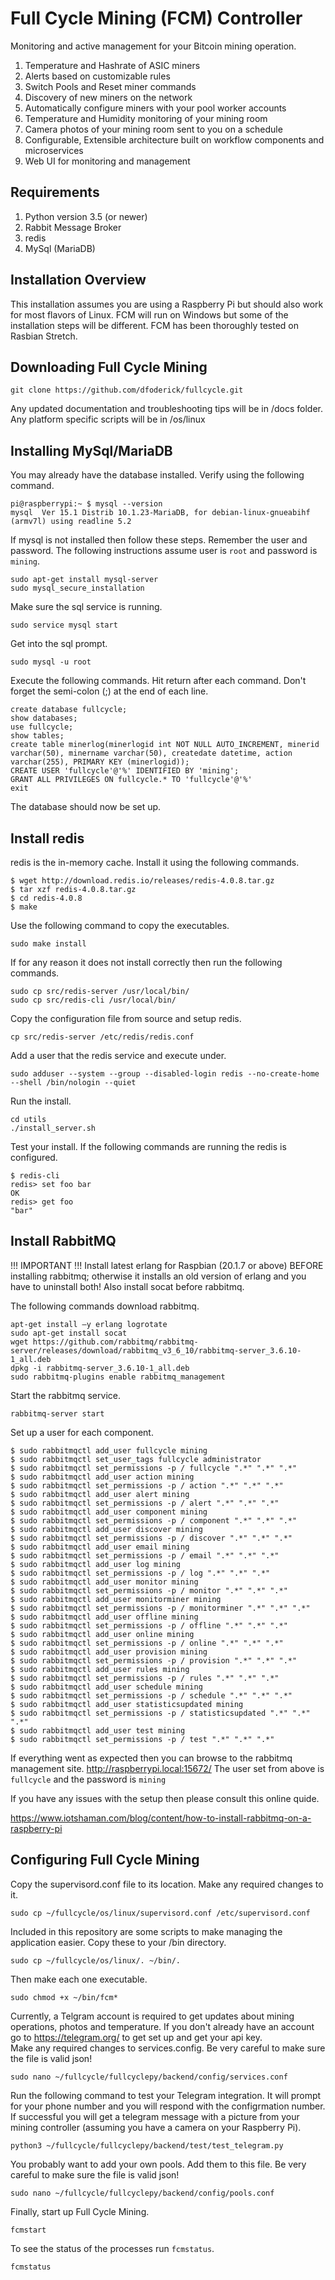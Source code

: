 # Full Cycle Mining (FCM) Controller
Monitoring and active management for your Bitcoin mining operation.
1. Temperature and Hashrate of ASIC miners
2. Alerts based on customizable rules
3. Switch Pools and Reset miner commands
4. Discovery of new miners on the network
5. Automatically configure miners with your pool worker accounts
6. Temperature and Humidity monitoring of your mining room
7. Camera photos of your mining room sent to you on a schedule
8. Configurable, Extensible architecture built on workflow components and microservices
9. Web UI for monitoring and management

## Requirements

1. Python version 3.5 (or newer)
2. Rabbit Message Broker
3. redis
4. MySql (MariaDB)

## Installation Overview

This installation assumes you are using a Raspberry Pi 
but should also work for most flavors of Linux. FCM will
run on Windows but some of the installation steps will be different.
FCM has been thoroughly tested on Rasbian Stretch.

## Downloading Full Cycle Mining

```
git clone https://github.com/dfoderick/fullcycle.git
```
Any updated documentation and troubleshooting tips will be in /docs folder.
Any platform specific scripts will be in /os/linux

## Installing MySql/MariaDB

You may already have the database installed. Verify using the following command.
```
pi@raspberrypi:~ $ mysql --version
mysql  Ver 15.1 Distrib 10.1.23-MariaDB, for debian-linux-gnueabihf (armv7l) using readline 5.2
```
If mysql is not installed then follow these steps. Remember the user and password. 
The following instructions assume user is `root` and password is `mining`. 
```
sudo apt-get install mysql-server
sudo mysql_secure_installation
```
Make sure the sql service is running.
```
sudo service mysql start
```
Get into the sql prompt.
```
sudo mysql -u root 
```
Execute the following commands. Hit return after each command. Don't forget the semi-colon (;) at the end of each line.
```
create database fullcycle;
show databases;
use fullcycle;
show tables;
create table minerlog(minerlogid int NOT NULL AUTO_INCREMENT, minerid varchar(50), minername varchar(50), createdate datetime, action varchar(255), PRIMARY KEY (minerlogid));
CREATE USER 'fullcycle'@'%' IDENTIFIED BY 'mining';
GRANT ALL PRIVILEGES ON fullcycle.* TO 'fullcycle'@'%'
exit
```

The database should now be set up.

## Install redis

redis is the in-memory cache. Install it using the following commands. 

```
$ wget http://download.redis.io/releases/redis-4.0.8.tar.gz
$ tar xzf redis-4.0.8.tar.gz
$ cd redis-4.0.8
$ make
```
Use the following command to copy the executables.
```
sudo make install
```
If for any reason it does not install correctly then run the following commands.
```
sudo cp src/redis-server /usr/local/bin/
sudo cp src/redis-cli /usr/local/bin/
```
Copy the configuration file from source and setup redis.
```
cp src/redis-server /etc/redis/redis.conf
```
Add a user that the redis service and execute under.
```
sudo adduser --system --group --disabled-login redis --no-create-home --shell /bin/nologin --quiet
```
Run the install.
```
cd utils
./install_server.sh
```
Test your install. If the following commands are running the redis is configured.
```
$ redis-cli
redis> set foo bar
OK
redis> get foo
"bar"
```

## Install RabbitMQ

!!! IMPORTANT !!!
Install latest erlang for Raspbian (20.1.7 or above) BEFORE installing rabbitmq;
otherwise it installs an old version of erlang and you have to uninstall both!
Also install socat before rabbitmq.

The following commands download rabbitmq.
```
apt-get install –y erlang logrotate
sudo apt-get install socat
wget https://github.com/rabbitmq/rabbitmq-server/releases/download/rabbitmq_v3_6_10/rabbitmq-server_3.6.10-1_all.deb
dpkg -i rabbitmq-server_3.6.10-1_all.deb
sudo rabbitmq-plugins enable rabbitmq_management
```
Start the rabbitmq service.
```
rabbitmq-server start
```
Set up a user for each component.
```
$ sudo rabbitmqctl add_user fullcycle mining
$ sudo rabbitmqctl set_user_tags fullcycle administrator
$ sudo rabbitmqctl set_permissions -p / fullcycle ".*" ".*" ".*"
$ sudo rabbitmqctl add_user action mining
$ sudo rabbitmqctl set_permissions -p / action ".*" ".*" ".*"
$ sudo rabbitmqctl add_user alert mining
$ sudo rabbitmqctl set_permissions -p / alert ".*" ".*" ".*"
$ sudo rabbitmqctl add_user component mining
$ sudo rabbitmqctl set_permissions -p / component ".*" ".*" ".*"
$ sudo rabbitmqctl add_user discover mining
$ sudo rabbitmqctl set_permissions -p / discover ".*" ".*" ".*"
$ sudo rabbitmqctl add_user email mining
$ sudo rabbitmqctl set_permissions -p / email ".*" ".*" ".*"
$ sudo rabbitmqctl add_user log mining
$ sudo rabbitmqctl set_permissions -p / log ".*" ".*" ".*"
$ sudo rabbitmqctl add_user monitor mining
$ sudo rabbitmqctl set_permissions -p / monitor ".*" ".*" ".*"
$ sudo rabbitmqctl add_user monitorminer mining
$ sudo rabbitmqctl set_permissions -p / monitorminer ".*" ".*" ".*"
$ sudo rabbitmqctl add_user offline mining
$ sudo rabbitmqctl set_permissions -p / offline ".*" ".*" ".*"
$ sudo rabbitmqctl add_user online mining
$ sudo rabbitmqctl set_permissions -p / online ".*" ".*" ".*"
$ sudo rabbitmqctl add_user provision mining
$ sudo rabbitmqctl set_permissions -p / provision ".*" ".*" ".*"
$ sudo rabbitmqctl add_user rules mining
$ sudo rabbitmqctl set_permissions -p / rules ".*" ".*" ".*"
$ sudo rabbitmqctl add_user schedule mining
$ sudo rabbitmqctl set_permissions -p / schedule ".*" ".*" ".*"
$ sudo rabbitmqctl add_user statisticsupdated mining
$ sudo rabbitmqctl set_permissions -p / statisticsupdated ".*" ".*" ".*"
$ sudo rabbitmqctl add_user test mining
$ sudo rabbitmqctl set_permissions -p / test ".*" ".*" ".*"
```
If everything went as expected then you can browse to the rabbitmq management site.
http://raspberrypi.local:15672/
The user set from above is `fullcycle` and the password is `mining`

If you have any issues with the setup then please consult this online quide.

https://www.iotshaman.com/blog/content/how-to-install-rabbitmq-on-a-raspberry-pi

## Configuring Full Cycle Mining

Copy the supervisord.conf file to its location. Make any required changes to it.
```
sudo cp ~/fullcycle/os/linux/supervisord.conf /etc/supervisord.conf
```
Included in this repository are some scripts to make managing the application easier.
Copy these to your /bin directory.
```
sudo cp ~/fullcycle/os/linux/. ~/bin/.
```
Then make each one executable.
```
sudo chmod +x ~/bin/fcm*
```
Currently, a Telgram account is required to get updates about mining operations, photos and temperature.
If you don't already have an account go to https://telegram.org/ to get set up and get your api key.  
Make any required changes to services.config.
Be very careful to make sure the file is valid json!
```
sudo nano ~/fullcycle/fullcyclepy/backend/config/services.conf
``` 
Run the following command to test your Telegram integration. It will prompt for your phone number and you will respond with the configrmation number. If successful you will get a telegram message 
with a picture from your mining controller (assuming you have a camera on your Raspberry Pi).
```
python3 ~/fullcycle/fullcyclepy/backend/test/test_telegram.py
```
You probably want to add your own pools. Add them to this file. 
Be very careful to make sure the file is valid json!
```
sudo nano ~/fullcycle/fullcyclepy/backend/config/pools.conf
``` 
Finally, start up Full Cycle Mining.
```
fcmstart
```
To see the status of the processes run `fcmstatus`.
```
fcmstatus
```
